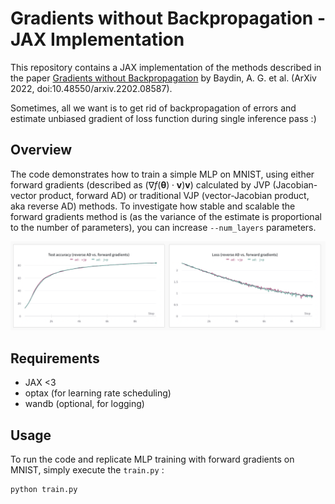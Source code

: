 # Gradients without Backpropagation - JAX Implementation

This repository contains a JAX implementation of the methods described in the paper [Gradients without Backpropagation](https://arxiv.org/abs/2202.08587) by Baydin, A. G. et al. (ArXiv 2022, doi:10.48550/arxiv.2202.08587).

Sometimes, all we want is to get rid of backpropagation of errors and estimate unbiased gradient of loss function during single inference pass :)

## Overview

The code demonstrates how to train a simple MLP on MNIST, using either forward gradients (described as $(\nabla f(\boldsymbol{\theta}) \cdot \boldsymbol{v}) \boldsymbol{v}$) calculated by JVP (Jacobian-vector product, forward AD) or traditional VJP (vector-Jacobian product, aka reverse AD) methods. To investigate how stable and scalable the forward gradients method is (as the variance of the estimate is proportional to the number of parameters), you can increase `--num_layers` parameters.


![Comparison](img/plot.png)


## Requirements

- JAX <3
- optax (for learning rate scheduling)
- wandb (optional, for logging)

## Usage

To run the code and replicate MLP training with forward gradients on MNIST, simply execute the `train.py` :

```bash
python train.py
